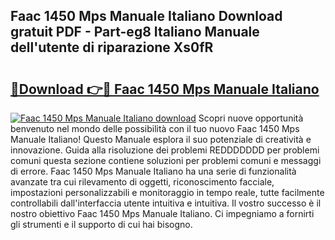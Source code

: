 ## Faac 1450 Mps Manuale Italiano Download gratuit PDF - Part-eg8 Italiano Manuale dell'utente di riparazione Xs0fR

# <h2><a href="http://df991c.blite.top/?on=Faac+1450+Mps+Manuale+Italiano">🔗Download 👉🔴 Faac 1450 Mps Manuale Italiano</a></h2>

[![Faac 1450 Mps Manuale Italiano download](https://i.imgur.com/lujVjoI.png)](http://df991c.blite.top/?on=Faac+1450+Mps+Manuale+Italiano)
Scopri nuove opportunità benvenuto nel mondo delle possibilità con il tuo nuovo Faac 1450 Mps Manuale Italiano! Questo Manuale esplora il suo potenziale di creatività e innovazione. Guida alla risoluzione dei problemi REDDDDDDD per problemi comuni questa sezione contiene soluzioni per problemi comuni e messaggi di errore. Faac 1450 Mps Manuale Italiano ha una serie di funzionalità avanzate tra cui rilevamento di oggetti, riconoscimento facciale, impostazioni personalizzabili e monitoraggio in tempo reale, tutte facilmente controllabili dall'interfaccia utente intuitiva e intuitiva. Il vostro successo è il nostro obiettivo Faac 1450 Mps Manuale Italiano. Ci impegniamo a fornirti gli strumenti e il supporto di cui hai bisogno.
